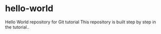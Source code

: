 # hello-world
Hello World repository for Git tutorial
This repository is built step by step in the tutorial..